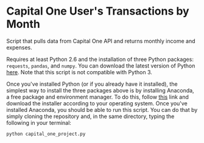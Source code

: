 # Capital One User's Transactions by Month
Script that pulls data from Capital One API and returns monthly income and expenses.

Requires at least Python 2.6 and the installation of three Python packages: `requests`, `pandas`, and `numpy`.
You can download the latest version of Python [here](https://www.python.org/downloads/). Note that this script is not compatible with Python 3.

Once you've installed Python (or if you already have it installed), the simplest way to install the three packages above is by installing Anaconda, a free package and environment manager.
To do this, follow [this](https://docs.continuum.io/anaconda/install) link and download the installer according to your operating system.
Once you've installed Anaconda, you should be able to run this script. You can do that by simply cloning the repository and, in the same directory, typing the following in your terminal:

`python capital_one_project.py`

